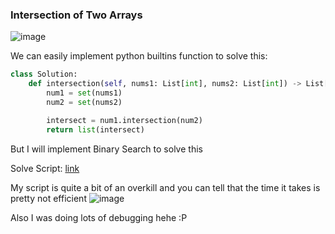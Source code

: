 <h3>  Intersection of Two Arrays </h3>

![image](https://github.com/h4ckyou/h4ckyou.github.io/assets/127159644/f31f4959-d492-4bee-aae7-7c9f471dc034)

We can easily implement python builtins function to solve this:

```python
class Solution:
    def intersection(self, nums1: List[int], nums2: List[int]) -> List[int]:
        num1 = set(nums1)
        num2 = set(nums2)

        intersect = num1.intersection(num2)
        return list(intersect)
```

But I will implement Binary Search to solve this

Solve Script: [link](https://github.com/h4ckyou/h4ckyou.github.io/blob/main/posts/programming/Leetcode/Intersection%20of%20Two%20Arrays/solve.py)

My script is quite a bit of an overkill and you can tell that the time it takes is pretty not efficient
![image](https://github.com/h4ckyou/h4ckyou.github.io/assets/127159644/f8e16d0a-7196-48b5-9f19-44bb850bf48d)

Also I was doing lots of debugging hehe :P
